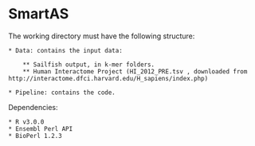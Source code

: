 SmartAS
=======

The working directory must have the following structure:

	* Data: contains the input data:

		** Sailfish output, in k-mer folders.
		** Human Interactome Project (HI_2012_PRE.tsv , downloaded from http://interactome.dfci.harvard.edu/H_sapiens/index.php)

	* Pipeline: contains the code.

Dependencies:

	* R v3.0.0
	* Ensembl Perl API
	* BioPerl 1.2.3
